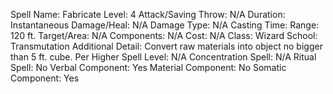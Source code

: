
Spell Name: Fabricate
Level: 4
Attack/Saving Throw: N/A
Duration: Instantaneous
Damage/Heal: N/A
Damage Type: N/A
Casting Time: 
Range: 120 ft.
Target/Area: N/A
Components: N/A
Cost: N/A
Class: Wizard
School: Transmutation
Additional Detail: Convert raw materials into object no bigger than 5 ft. cube.
Per Higher Spell Level: N/A
Concentration Spell: N/A
Ritual Spell: No
Verbal Component: Yes
Material Component: No
Somatic Component: Yes
